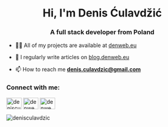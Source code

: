 <h1 align="center">Hi, I'm Denis Ćulavdžić</h1>
<h3 align="center">A full stack developer from Poland</h3>


- 👨‍💻 All of my projects are available at [denweb.eu](https://denweb.eu)

- 📝 I regularly write articles on [blog.denweb.eu](https://blog.denweb.eu)

- 📫 How to reach me **denis.culavdzic@gmail.com**

<h3 align="left">Connect with me:</h3>
<p align="left">
<a href="https://linkedin.com/in/denisculavdzic" target="blank"><img align="center" src="https://raw.githubusercontent.com/rahuldkjain/github-profile-readme-generator/master/src/images/icons/Social/linked-in-alt.svg" alt="denisculavdzic" height="30" width="40" /></a>
<a href="https://fb.com/denwebeu" target="blank"><img align="center" src="https://raw.githubusercontent.com/rahuldkjain/github-profile-readme-generator/master/src/images/icons/Social/facebook.svg" alt="denwebpl" height="30" width="40" /></a>
<a href="https://instagram.com/denweb_eu" target="blank"><img align="center" src="https://raw.githubusercontent.com/rahuldkjain/github-profile-readme-generator/master/src/images/icons/Social/instagram.svg" alt="denweb_pl" height="30" width="40" /></a>
</p>

<p align="left"> <img src="https://komarev.com/ghpvc/?username=denisculavdzic&label=Profile%20views&color=0e75b6&style=flat" alt="denisculavdzic" /> </p>


